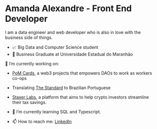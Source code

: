 # Amanda Alexandre - Front End Developer

I am a data engineer and web developer who is also in love with the business side of things.

 - 📈 Big Data and Computer Science student
 - 💼 Business Graduate at Universidade Estadual do Maranhão


🔭 I’m currently working on:
- [PoM Cards](https://github.com/beastdao/pom_frontend), a web3 projects that empowers DAOs to work as workers co-ops 
- Translating [The Standard](https://github.com/hassanhabib/The-Standard-Portuguese) to Brazilian Portuguese
- [Staxer Labs](https://github.com/staxerlabs/staxer_frontend), a platform that aims to help crypto investors streamline their tax savings.


- 🌱 I’m currently learning SQL and Typescript.
- 📫 How to reach me: [LinkedIn](https://www.linkedin.com/in/amandavieiradev)
